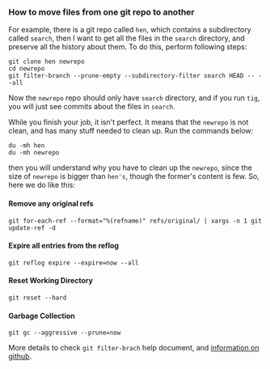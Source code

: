 ### How to move files from one git repo to another

For example, there is a git repo called `hen`, which contains a subdirectory
called `search`, then I want to get all the files in the `search` directory,
and preserve all the history about them. To do this, perform following steps:

    git clone hen newrepo
    cd newrepo
    git filter-branch --prune-empty --subdirectory-filter search HEAD -- --all

Now the `newrepo` repo should only have `search` directory, and if you run
`tig`, you will just see commits about the files in `search`. 

While you finish your job, it isn't perfect. It means that the `newrepo` is
not clean, and has many stuff needed to clean up. Run the commands below:

    du -mh hen
    du -mh newrepo

then you will understand why you have to clean up the `newrepo`, since the
size of `newrepo` is bigger than `hen's`, though the former's content is few. 
So, here we do like this: 

#### Remove any original refs
    
    git for-each-ref --format="%(refname)" refs/original/ | xargs -n 1 git update-ref -d

#### Expire all entries from the reflog

    git reflog expire --expire=now --all

#### Reset Working Directory

    git reset --hard

#### Garbage Collection
    
    git gc --aggressive --prune=now

More details to check `git filter-brach` help document, and [information on github][1].

[1]:https://github.com/matthewmccullough/git-workshop/blob/master/workbook/markdown/27-Filter-Branch.md

